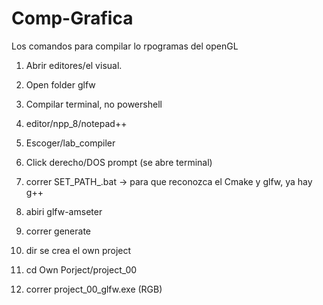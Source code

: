 # Comp-Grafica
Los comandos para compilar lo rpogramas del openGL

1. Abrir editores/el visual.
2. Open folder glfw
3. Compilar terminal, no powershell

2. editor/npp_8/notepad++
3. Escoger/lab_compiler
4. Click derecho/DOS prompt (se abre terminal)
5. correr SET_PATH_.bat -> para que reconozca el Cmake y glfw, ya hay g++
6. abiri glfw-amseter
7. correr generate
8. dir se crea el own project
9. cd Own Porject/project_00
10. correr project_00_glfw.exe (RGB)

